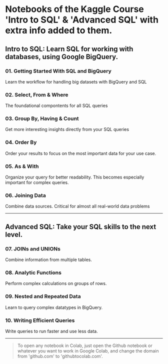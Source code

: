 
# Notebooks of the Kaggle Course '**Intro to SQL**' & '**Advanced SQL**' with extra info added to them.


## Intro to SQL: Learn SQL for working with databases, using Google BigQuery.
### 01. **Getting Started With SQL and BigQuery**
    
Learn the workflow for handling big datasets with BigQuery and SQL

### 02. **Select, From & Where**

The foundational compontents for all SQL queries

### 03. **Group By, Having & Count**

Get more interesting insights directly from your SQL queries

### 04. **Order By**

Order your results to focus on the most important data for your use case.

### 05. **As & With**

Organize your query for better readability. This becomes especially important for complex queries.

### 06. **Joining Data**
        
Combine data sources. Critical for almost all real-world data problems

---

## Advanced SQL: Take your SQL skills to the next level.


### 07. **JOINs and UNIONs**

Combine information from multiple tables.

### 08. **Analytic Functions**
        
Perform complex calculations on groups of rows.

### 09. **Nested and Repeated Data**
        
Learn to query complex datatypes in BigQuery.

### 10. **Writing Efficient Queries**
        
Write queries to run faster and use less data.

---

> To open any notebook in Colab, just open the Github notebook or whatever you want to work in Google Colab, and change the domain from 'github.com' to 'githubtocolab.com'. 
